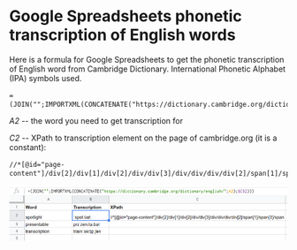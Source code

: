 # Google Spreadsheets phonetic transcription of English words
Here is a formula for Google Spreadsheets to get the phonetic transcription of English word from Cambridge Dictionary.
International Phonetic Alphabet (IPA) symbols used.

```
=(JOIN("";IMPORTXML(CONCATENATE("https://dictionary.cambridge.org/dictionary/english/";A2);$C$2)))
```

*A2* -- the word you need to get transcription for

*C2* -- XPath to transcription element on the page of cambridge.org (it is a constant):

```
//*[@id="page-content"]/div[2]/div[1]/div[2]/div/div[3]/div/div/div/div[2]/span[1]/span[3]/span
```

![screenshot](https://raw.githubusercontent.com/OlegAnanyev/google-spreadsheets-phonetic-transcription/main/Screenshot_1.png)
